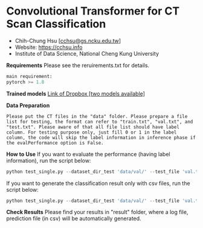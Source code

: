 # Convolutional Transformer for CT Scan Classification
- Chih-Chung Hsu [[cchsu@gs.ncku.edu.tw](mailto:cchsu@gs.ncku.edu.tw "cchsu@gs.ncku.edu.tw")]
- Website: https://cchsu.info
- Institute of Data Science, National Cheng Kung University

**Requirements**
Please see the reruirements.txt for details.
```python
main requirement:
pytorch >= 1.8
```

**Trained models**
[Link of Dropbox [two models available]](https://www.dropbox.com/t/VfnYWlIK9XtzK367 "Link of Dropbox [two models available]")

**Data Preparation**


`Please put the CT files in the "data" folder. Please prepare a file list for testing, the format can refer to "train.txt", "val.txt", and "test.txt". Please aware of that all file list should have label column. For testing purpose only, just fill 0 or 1 in the label column, the code will skip the label information in inference phase if the evalPerformance option is False. `

**How to Use**
If you want to evaluate the performance (having label information), run the script below:
```python
python test_single.py --dataset_dir_test 'data/val/' --test_file 'val.txt' --evalPerformance True --max_det 10 --model_path "ViTRes50-1024-16-gmlp-im256.pth" --FRR 16 --heads 0 --backbone 'resnet50' --useFeatMap -2 --testMode 'avg' --FREQ 2 --useBest True --centerCrop 0
```

If you want to generate the classification result only with csv files, run the script below:
```python
python test_single.py --dataset_dir_test 'data/val/' --test_file 'val.txt' --max_det 10 --model_path "ViTRes50-16-gmlp-im256-MF.pth" --FRR 16 --heads 0 --backbone 'resnet50' --useFeatMap -2 --testMode 'avg' --FREQ 2 --useBest True --centerCrop 0
```

**Check Results**
Please find your results in "result" folder, where a log file, prediction file (in csv) will be automatically generated. 
